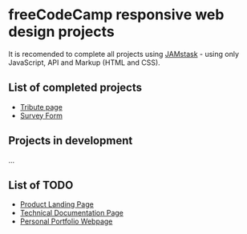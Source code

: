 # freeCodeCamp responsive web design projects

It is recomended to complete all projects using [JAMstask](https://jamstack.org) - using only JavaScript, API and Markup (HTML and CSS). 

## List of completed projects

- [Tribute page](https://codepen.io/anon/pen/RqYRdv)
- [Survey Form](https://codepen.io/anon/pen/YRReQK)

## Projects in development

...

## List of TODO

- [Product Landing Page](https://learn.freecodecamp.org/responsive-web-design/responsive-web-design-projects/build-a-product-landing-page)
- [Technical Documentation Page](https://learn.freecodecamp.org/responsive-web-design/responsive-web-design-projects/build-a-technical-documentation-page)
- [Personal Portfolio Webpage](https://learn.freecodecamp.org/responsive-web-design/responsive-web-design-projects/build-a-personal-portfolio-webpage)